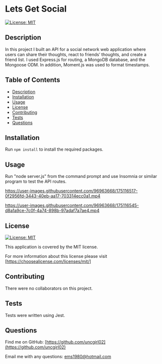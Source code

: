 # Lets Get Social
    
[![License: MIT](https://img.shields.io/badge/License-MIT-yellow.svg)](https://opensource.org/licenses/MIT)

## Description

In this project I built an API for a social network web application where users can share their thoughts, react to friends’ thoughts, and create a friend list. I used Express.js for routing, a MongoDB database, and the Mongoose ODM. In addition, Moment.js was used to format timestamps.

## Table of Contents

- [Description](#description)
- [Installation](#installation)
- [Usage](#usage)
- [License](#license)
- [Contributing](#contributing)
- [Tests](#tests)
- [Questions](#questions)

## Installation

Run `npm install` to install the required packages. 

## Usage

Run "node server.js" from the command prompt and use Insomnia or similar program to test the API routes.



https://user-images.githubusercontent.com/96963668/175116517-0f2956fd-3443-40eb-aa17-703314ecc0a1.mp4



https://user-images.githubusercontent.com/96963668/175116545-d8a1a9ce-7c0f-4a74-898b-97adaf7a7ae4.mp4




## License

[![License: MIT](https://img.shields.io/badge/License-MIT-yellow.svg)](https://opensource.org/licenses/MIT)

This application is covered by the MIT license. 

For more information about this license please visit [https://choosealicense.com/licenses/mit/]

## Contributing

There were no collaborators on this project.

## Tests

Tests were written using Jest.

## Questions

Find me on GitHub: [https://github.com/uncgirl02](https://github.com/uncgirl02)

Email me with any questions: ems1980@hotmail.com
    
